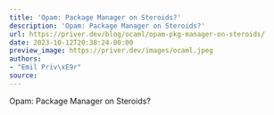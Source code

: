 ```yaml
---
title: 'Opam: Package Manager on Steroids?'
description: 'Opam: Package Manager on Steroids?'
url: https://priver.dev/blog/ocaml/opam-pkg-manager-on-steroids/
date: 2023-10-12T20:38:24-00:00
preview_image: https://priver.dev/images/ocaml.jpeg
authors:
- "Emil Priv\xE9r"
source:
---
```


Opam: Package Manager on Steroids?
